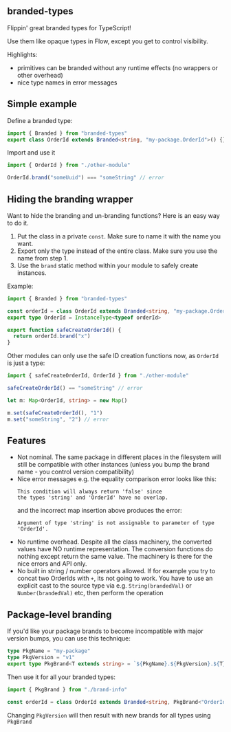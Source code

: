 ## branded-types

Flippin' great branded types for TypeScript!

Use them like opaque types in Flow, except you get to control visibility.

Highlights:

- primitives can be branded without any runtime effects (no wrappers or other overhead)
- nice type names in error messages

## Simple example

Define a branded type:

```typescript
import { Branded } from "branded-types"
export class OrderId extends Branded<string, "my-package.OrderId">() {}
```

Import and use it

```typescript
import { OrderId } from "./other-module"

OrderId.brand("someUuid") === "someString" // error
```

## Hiding the branding wrapper

Want to hide the branding and un-branding functions? Here is an easy way to do it.

1. Put the class in a private `const`. Make sure to name it with the name you want.
2. Export only the type instead of the entire class. Make sure you use the name from step 1.
3. Use the `brand` static method within your module to safely create instances.

Example:

```typescript
import { Branded } from "branded-types"

const orderId = class OrderId extends Branded<string, "my-package.OrderId">() {}
export type OrderId = InstanceType<typeof orderId>

export function safeCreateOrderId() {
  return orderId.brand("x")
}
```

Other modules can only use the safe ID creation functions now, as `OrderId` is just a type:

```typescript
import { safeCreateOrderId, OrderId } from "./other-module"

safeCreateOrderId() == "someString" // error

let m: Map<OrderId, string> = new Map()

m.set(safeCreateOrderId(), "1")
m.set("someString", "2") // error
```

## Features

- Not nominal. The same package in different places in the filesystem will still be compatible with
  other instances (unless you bump the brand name - you control version compatibility)
- Nice error messages e.g. the equality comparison error looks like this:
  ```
  This condition will always return 'false' since
  the types 'string' and 'OrderId' have no overlap.
  ```
  and the incorrect map insertion above produces the error:
  ```
  Argument of type 'string' is not assignable to parameter of type 'OrderId'.
  ```
- No runtime overhead. Despite all the class machinery, the converted values have NO runtime
  representation. The conversion functions do nothing except return the same value. The machinery
  is there for the nice errors and API only.
- No built in string / number operators allowed. If for example you try to concat two OrderIds
  with `+`, its not going to work. You have to use an explicit cast to the source type via e.g.
  `String(brandedVal)` or `Number(brandedVal)` etc, then perform the operation

## Package-level branding

If you'd like your package brands to become incompatible with major version bumps, you can use this technique:

```typescript
type PkgName = "my-package"
type PkgVersion = "v1"
export type PkgBrand<T extends string> = `${PkgName}.${PkgVersion}.${T}`
```

Then use it for all your branded types:

```typescript
import { PkgBrand } from "./brand-info"

const orderId = class OrderId extends Branded<string, PkgBrand<"OrderId">>() {}
```

Changing `PkgVersion` will then result with new brands for all types using `PkgBrand`
